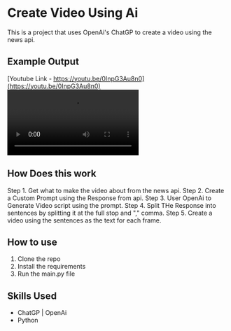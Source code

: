 # Create Video Using Ai
This is a project that uses OpenAi's ChatGP to create a video using the news api.

<!-- Show Example Output -->
## Example Output
[Youtube Link - https://youtu.be/0InpG3Au8n0](https://youtu.be/0InpG3Au8n0)
<video src="./final_video_try_1.mp4"></video>


<!-- paragraph explains main.py  -->
## How Does this work
Step 1. Get what to make the video about from the news api.
Step 2. Create a Custom Prompt using the Response from api.
Step 3. User OpenAi to Generate Video script using the prompt.
Step 4. Split THe Response into sentences by splitting it at the full stop and "," comma.
Step 5. Create a video using the sentences as the text for each frame.

<!-- paragraph explains how to use the code --> 
## How to use
1. Clone the repo
2. Install the requirements
3. Run the main.py file

## Skills Used
- ChatGP | OpenAi
- Python
